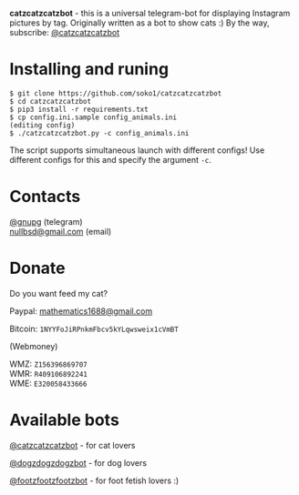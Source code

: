 **catzcatzcatzbot** - this is a universal telegram-bot for displaying Instagram pictures by tag. Originally written as a bot to show cats :)
By the way, subscribe: [@catzcatzcatzbot](https://t.me/catzcatzcatzbot)

# Installing and runing

```
$ git clone https://github.com/soko1/catzcatzcatzbot
$ cd catzcatzcatzbot
$ pip3 install -r requirements.txt
$ cp config.ini.sample config_animals.ini
(editing config)
$ ./catzcatzcatzbot.py -c config_animals.ini
```

The script supports simultaneous launch with different configs! Use different configs for this and specify the argument `-c`.

# Contacts

[@gnupg](https://t.me/gnupg) (telegram)<br>
nullbsd@gmail.com (email)

# Donate

Do you want feed my cat?

Paypal: mathematics1688@gmail.com

Bitcoin: `1NYYFoJiRPnkmFbcv5kYLqwsweix1cVmBT`

(Webmoney)

WMZ: `Z156396869707`<br>
WMR: `R409106892241`<br>
WME: `E320058433666`

# Available bots

[@catzcatzcatzbot](https://t.me/catzcatzcatzbot) - for cat lovers

[@dogzdogzdogzbot](https://t.me/dogzdogzdogzbot) - for dog lovers

[@footzfootzfootzbot](https://t.me/footzfootzfootzbot) - for foot fetish lovers :)

